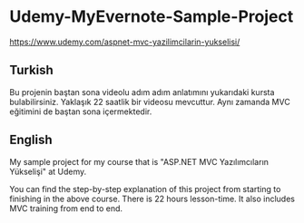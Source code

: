 # Udemy-MyEvernote-Sample-Project

https://www.udemy.com/aspnet-mvc-yazilimcilarin-yukselisi/

## Turkish

Bu projenin baştan sona videolu adım adım anlatımını yukarıdaki kursta bulabilirsiniz. Yaklaşık 22 saatlik bir videosu mevcuttur. Aynı zamanda MVC eğitimini de baştan sona içermektedir.

## English
My sample project for my course that is "ASP.NET MVC Yazılımcıların Yükselişi" at Udemy.

You can find the step-by-step explanation of this project from starting to finishing in the above course. There is 22 hours lesson-time. It also includes MVC training from end to end.
